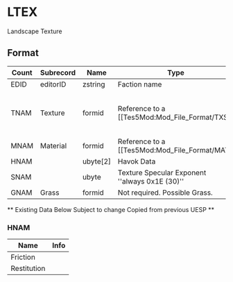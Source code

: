 LTEX
====

Landscape Texture

## Format

Count | Subrecord | Name | Type | Info
------|-------|------|------|-----
 | EDID | editorID | zstring | Faction name
 | TNAM | Texture | formid | Reference to a [[Tes5Mod:Mod_File_Format/TXST|TXST]]. ''only 1 without this, LScrub01''
 | MNAM | Material | formid | Reference to a [[Tes5Mod:Mod_File_Format/MATT|MATT]].
 | HNAM | | ubyte[2] | Havok Data
 | SNAM | | ubyte | Texture Specular Exponent ''always 0x1E (30)''
 | GNAM | Grass |  formid | Not required.  Possible Grass.
 
 ** Existing Data Below Subject to change Copied from previous UESP **

### HNAM

Name | Info
-----|-----
Friction | 
Restitution |